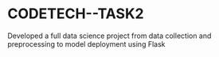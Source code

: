 # CODETECH--TASK2
Developed a full data science project from data collection and preprocessing to model deployment using Flask
